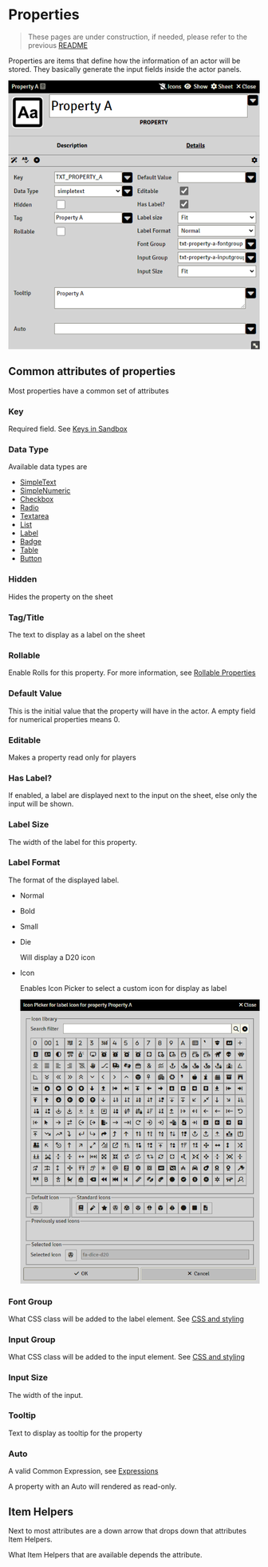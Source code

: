 # Properties

> These pages are under construction, if needed, please refer to the previous [README](readme_previous.md)

Properties are items that define how the information of an actor will be stored. They basically generate the input fields inside the actor panels. 

![Property Example](resources/property_simpletext_basic.png)

## Common attributes of properties

Most properties have a common set of attributes

### Key

Required field.
See [Keys in Sandbox](sandbox_keys.md)

### Data Type

Available data types are 

- [SimpleText](property_simpletext.md)
- [SimpleNumeric](property_simplenumeric.md)
- [Checkbox](property_checkbox.md)
- [Radio](property_radio.md)
- [Textarea](property_textarea.md)
- [List](property_list.md)
- [Label](property_label.md)
- [Badge](property_badge.md)
- [Table](property_table.md)
- [Button](property_button.md)

### Hidden

Hides the property on the sheet

### Tag/Title

The text to display as a label on the sheet

### Rollable

Enable Rolls for this property.  For more information, see [Rollable Properties](properties_rollable.md)

### Default Value

This is the initial value that the property will have in the actor. A empty field for numerical properties means 0.

### Editable

Makes a property read only for players

### Has Label?

If enabled, a label are displayed next to the input on the sheet, else only the input will be shown.

### Label Size

The width of the label for this property.

### Label Format

The format of the displayed label.

- Normal

- Bold

- Small

- Die

  Will display a D20 icon

- Icon

  Enables Icon Picker to select a custom icon for display as label

  ![](./resources/icon_picker_dialog.png)

### Font Group

What CSS class will be added to the label element. See [CSS and styling](css_and_styling.md) 

### Input Group

What CSS class will be added to the input element. See [CSS and styling](css_and_styling.md) 

### Input Size

The width of the input.

### Tooltip

Text to display as tooltip for the property

### Auto

A valid Common Expression, see [Expressions](sandbox_expressions.md)

A property with an Auto will rendered as read-only.

## Item Helpers

Next to most attributes are a down arrow that drops down that attributes Item Helpers.

What Item Helpers that are available depends the attribute.
